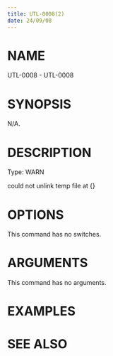 ```yaml
---
title: UTL-0008(2)
date: 24/09/08
---
```


# NAME

UTL-0008 - UTL-0008

# SYNOPSIS

N/A.

# DESCRIPTION

Type: WARN

could not unlink temp file at {}

# OPTIONS

This command has no switches.

# ARGUMENTS

This command has no arguments.

# EXAMPLES

# SEE ALSO
